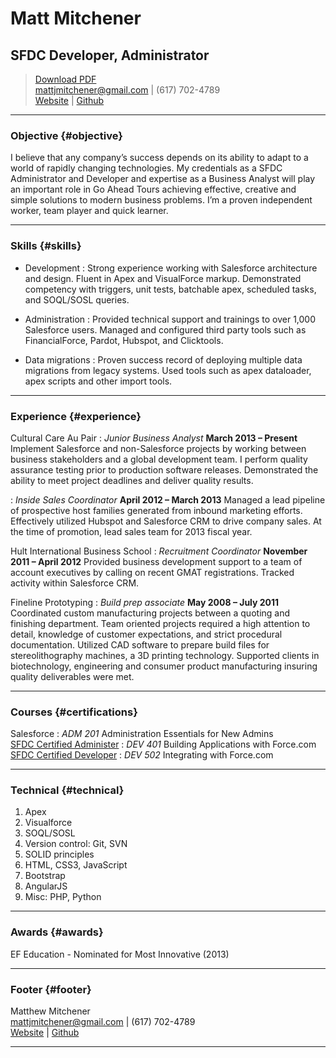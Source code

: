 # Matt Mitchener
## SFDC Developer, Administrator

> [Download PDF](/assets/pdfs/matthew-mitchener-go-ahead-tours.pdf)  
> [mattjmitchener@gmail.com](mattjmitchener@gmail.com) |
> (617) 702-4789 <br/> [Website](http://www.mattmitchener.com) | [Github](https://github.com/omniphx)

------

### Objective {#objective}

I believe that any company’s success depends on its ability to adapt to a world of rapidly changing technologies. My credentials as a SFDC Administrator and Developer and expertise as a Business Analyst will play an important role in Go Ahead Tours achieving effective, creative and simple solutions to modern business problems. I’m a proven independent worker, team player and quick learner.

------

### Skills {#skills}

* Development
  : Strong experience working with Salesforce architecture and design. Fluent in Apex and VisualForce markup. Demonstrated competency with triggers, unit tests, batchable apex, scheduled tasks, and SOQL/SOSL queries.

* Administration
  : Provided technical support and trainings to over 1,000 Salesforce users. Managed and configured third party tools such as FinancialForce, Pardot, Hubspot, and Clicktools.

* Data migrations
  : Proven success record of deploying multiple data migrations from legacy systems. Used tools such as apex dataloader, apex scripts and other import tools.

-------

### Experience {#experience}

Cultural Care Au Pair
: *Junior Business Analyst*
  __March 2013 – Present__
  Implement Salesforce and non-Salesforce projects by working between business stakeholders and a global development team. I perform quality assurance testing prior to production software releases. Demonstrated the ability to meet project deadlines and deliver quality results.

: *Inside Sales Coordinator*
  __April 2012 – March 2013__
  Managed a lead pipeline of prospective host families generated from inbound marketing efforts. Effectively utilized Hubspot and Salesforce CRM to drive company sales. At the time of promotion, lead sales team for 2013 fiscal year.


Hult International Business School
: *Recruitment Coordinator*
  __November 2011 – April 2012__
  Provided business development support to a team of account executives by calling on recent GMAT registrations. Tracked activity within Salesforce CRM.

Fineline Prototyping
: *Build prep associate*
  __May 2008 – July 2011__
  Coordinated custom manufacturing projects between a quoting and finishing department. Team oriented projects required a high attention to detail, knowledge of customer expectations, and strict procedural documentation. Utilized CAD software to prepare build files for stereolithography machines, a 3D printing technology. Supported clients in biotechnology, engineering and consumer product manufacturing insuring quality deliverables were met.

------

### Courses {#certifications}

Salesforce
: *ADM 201*
  Administration Essentials for New Admins
  <br/>[SFDC Certified Administer](http://certification.salesforce.com/certification-detail?conId=003G000001KdPbHIAV)
: *DEV 401*
  Building Applications with Force.com
  <br/>[SFDC Certified Developer](http://certification.salesforce.com/certification-detail?conId=003G000001KdPbHIAV)
: *DEV 502*
  Integrating with Force.com

------

### Technical {#technical}

1. Apex
1. Visualforce
1. SOQL/SOSL
1. Version control: Git, SVN
1. SOLID principles
1. HTML, CSS3, JavaScript
1. Bootstrap
1. AngularJS
1. Misc: PHP, Python

------

### Awards {#awards}

EF Education - Nominated for Most Innovative (2013)

------

### Footer {#footer}

Matthew Mitchener
<br/>[mattjmitchener@gmail.com](mattjmitchener@gmail.com) | (617) 702-4789
<br/>[Website](http://www.mattmitchener.com) | [Github](https://github.com/omniphx)

------